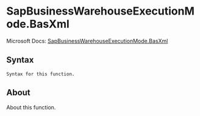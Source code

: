 ---
---

# SapBusinessWarehouseExecutionMode.BasXml

Microsoft Docs: [SapBusinessWarehouseExecutionMode.BasXml](https://docs.microsoft.com/en-us/powerquery-m/sapbusinesswarehouseexecutionmode-basxml)

## Syntax

```
Syntax for this function.
```

## About

About this function.

